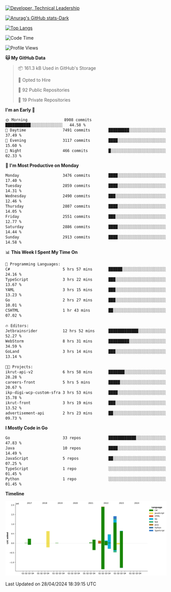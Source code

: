 <div>
  <a href="https://www.linkedin.com/in/arielpineiro/" target="_blank" rel="nofollow noopener noreferrer">
    <img src="https://img.shields.io/badge/-LinkedIn-%230077B5?style=for-the-badge&logo=linkedin&logoColor=white" alt="Developer, Technical Leadership" title="Ariel Piñeiro">
  </a>
</div>

[![Anurag's GitHub stats-Dark](https://github-readme-stats.vercel.app/api?username=arielsrv&show_icons=true&theme=dark#gh-dark-mode-only)](https://github.com/anuraghazra/github-readme-stats#gh-dark-mode-only)

[![Top Langs](https://github-readme-stats.vercel.app/api/top-langs/?username=arielsrv&layout=compact&langs_count=10&theme=dark#gh-dark-mode-only)](https://github.com/anuraghazra/github-readme-stats&theme=dark#gh-dark-mode-only)

<!--START_SECTION:waka-->
![Code Time](http://img.shields.io/badge/Code%20Time-851%20hrs%2036%20mins-blue)

![Profile Views](http://img.shields.io/badge/Profile%20Views-0-blue)

**🐱 My GitHub Data** 

> 📦 161.3 kB Used in GitHub's Storage 
 > 
> 💼 Opted to Hire
 > 
> 📜 92 Public Repositories 
 > 
> 🔑 19 Private Repositories 
 > 
**I'm an Early 🐤** 

```text
🌞 Morning                8908 commits        ███████████░░░░░░░░░░░░░░   44.58 % 
🌆 Daytime                7491 commits        █████████░░░░░░░░░░░░░░░░   37.49 % 
🌃 Evening                3117 commits        ████░░░░░░░░░░░░░░░░░░░░░   15.60 % 
🌙 Night                  466 commits         █░░░░░░░░░░░░░░░░░░░░░░░░   02.33 % 
```
📅 **I'm Most Productive on Monday** 

```text
Monday                   3476 commits        ████░░░░░░░░░░░░░░░░░░░░░   17.40 % 
Tuesday                  2859 commits        ████░░░░░░░░░░░░░░░░░░░░░   14.31 % 
Wednesday                2490 commits        ███░░░░░░░░░░░░░░░░░░░░░░   12.46 % 
Thursday                 2807 commits        ████░░░░░░░░░░░░░░░░░░░░░   14.05 % 
Friday                   2551 commits        ███░░░░░░░░░░░░░░░░░░░░░░   12.77 % 
Saturday                 2886 commits        ████░░░░░░░░░░░░░░░░░░░░░   14.44 % 
Sunday                   2913 commits        ████░░░░░░░░░░░░░░░░░░░░░   14.58 % 
```


📊 **This Week I Spent My Time On** 

```text
💬 Programming Languages: 
C#                       5 hrs 57 mins       ██████░░░░░░░░░░░░░░░░░░░   24.16 % 
TypeScript               3 hrs 22 mins       ███░░░░░░░░░░░░░░░░░░░░░░   13.67 % 
YAML                     3 hrs 15 mins       ███░░░░░░░░░░░░░░░░░░░░░░   13.23 % 
Go                       2 hrs 27 mins       ███░░░░░░░░░░░░░░░░░░░░░░   10.01 % 
CSHTML                   1 hr 43 mins        ██░░░░░░░░░░░░░░░░░░░░░░░   07.02 % 

🔥 Editors: 
Jetbrainsrider           12 hrs 52 mins      █████████████░░░░░░░░░░░░   52.27 % 
WebStorm                 8 hrs 31 mins       █████████░░░░░░░░░░░░░░░░   34.59 % 
GoLand                   3 hrs 14 mins       ███░░░░░░░░░░░░░░░░░░░░░░   13.14 % 

🐱‍💻 Projects: 
ikrut-api-v2             6 hrs 58 mins       ███████░░░░░░░░░░░░░░░░░░   28.28 % 
careers-front            5 hrs 5 mins        █████░░░░░░░░░░░░░░░░░░░░   20.67 % 
ikp-digi-wcp-custom-sfra 3 hrs 53 mins       ████░░░░░░░░░░░░░░░░░░░░░   15.78 % 
ikrut-front              3 hrs 19 mins       ███░░░░░░░░░░░░░░░░░░░░░░   13.52 % 
advertisement-api        2 hrs 23 mins       ██░░░░░░░░░░░░░░░░░░░░░░░   09.73 % 
```

**I Mostly Code in Go** 

```text
Go                       33 repos            ████████████░░░░░░░░░░░░░   47.83 % 
Java                     10 repos            ████░░░░░░░░░░░░░░░░░░░░░   14.49 % 
JavaScript               5 repos             ██░░░░░░░░░░░░░░░░░░░░░░░   07.25 % 
TypeScript               1 repo              ░░░░░░░░░░░░░░░░░░░░░░░░░   01.45 % 
Python                   1 repo              ░░░░░░░░░░░░░░░░░░░░░░░░░   01.45 % 
```



**Timeline**

![Lines of Code chart](https://raw.githubusercontent.com/arielsrv/arielsrv/main/assets/bar_graph.png)


 Last Updated on 28/04/2024 18:39:15 UTC
<!--END_SECTION:waka-->
